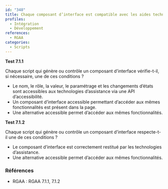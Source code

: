 ```yaml
---
id: "348"
title: Chaque composant d’interface est compatible avec les aides techniques ou accompagné d’une alternative accessible
profiles:
  - Intégration
  - Développement
references:
  - RGAA
categories:
  - Scripts
---
```


**Test 7.1.1**

Chaque script qui génère ou contrôle un composant d’interface vérifie-t-il, si nécessaire, une de ces conditions ?

- Le nom, le rôle, la valeur, le paramétrage et les changements d’états sont accessibles aux technologies d’assistance via une API d’accessibilité.
- Un composant d’interface accessible permettant d’accéder aux mêmes fonctionnalités est présent dans la page.
- Une alternative accessible permet d’accéder aux mêmes fonctionnalités.


**Test 7.1.2**

Chaque script qui génère ou contrôle un composant d’interface respecte-t-il une de ces conditions ?

- Le composant d’interface est correctement restitué par les technologies d’assistance.
- Une alternative accessible permet d’accéder aux mêmes fonctionnalités.


### Références

*   RGAA : RGAA 7.1.1, 7.1.2


